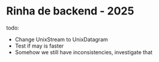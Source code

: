 # Rinha de backend - 2025

todo:

- Change UnixStream to UnixDatagram
- Test if may is faster
- Somehow we still have inconsistencies, investigate that
